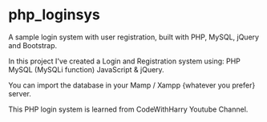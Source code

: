 # php_loginsys
A sample login system with user registration, built with PHP, MySQL, jQuery and Bootstrap. 

In this project I've created a Login and Registration system using:
PHP
MySQL (MySQLi function)
JavaScript & jQuery.

You can import the database in your Mamp / Xampp {whatever you prefer} server.

This PHP login system is learned from CodeWithHarry Youtube Channel.
